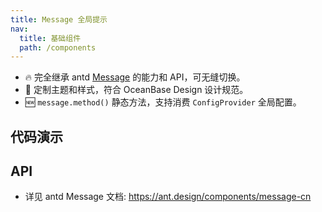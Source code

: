 ```yaml
---
title: Message 全局提示
nav:
  title: 基础组件
  path: /components
---
```


- 🔥 完全继承 antd [Message](https://ant.design/components/message-cn) 的能力和 API，可无缝切换。
- 💄 定制主题和样式，符合 OceanBase Design 设计规范。
- 🆕 `message.method()` 静态方法，支持消费 `ConfigProvider` 全局配置。

## 代码演示

<!-- prettier-ignore -->
<code src="./demo/basic.tsx" title="基本"></code>

## API

- 详见 antd Message 文档: https://ant.design/components/message-cn
